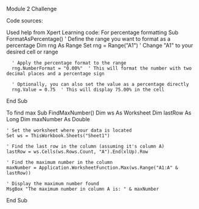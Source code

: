 Module 2 Challenge

Code sources:

Used help from Xpert Learning code:
For percentage formatting
  Sub FormatAsPercentage()
      ' Define the range you want to format as a percentage
      Dim rng As Range
      Set rng = Range("A1")  ' Change "A1" to your desired cell or range

      ' Apply the percentage format to the range
      rng.NumberFormat = "0.00%"  ' This will format the number with two decimal places and a percentage sign

      ' Optionally, you can also set the value as a percentage directly
      rng.Value = 0.75  ' This will display 75.00% in the cell

  End Sub


To find max
  Sub FindMaxNumber()
    Dim ws As Worksheet
    Dim lastRow As Long
    Dim maxNumber As Double

    ' Set the worksheet where your data is located
    Set ws = ThisWorkbook.Sheets("Sheet1")

    ' Find the last row in the column (assuming it's column A)
    lastRow = ws.Cells(ws.Rows.Count, "A").End(xlUp).Row

    ' Find the maximum number in the column
    maxNumber = Application.WorksheetFunction.Max(ws.Range("A1:A" & lastRow))

    ' Display the maximum number found
    MsgBox "The maximum number in column A is: " & maxNumber
End Sub
